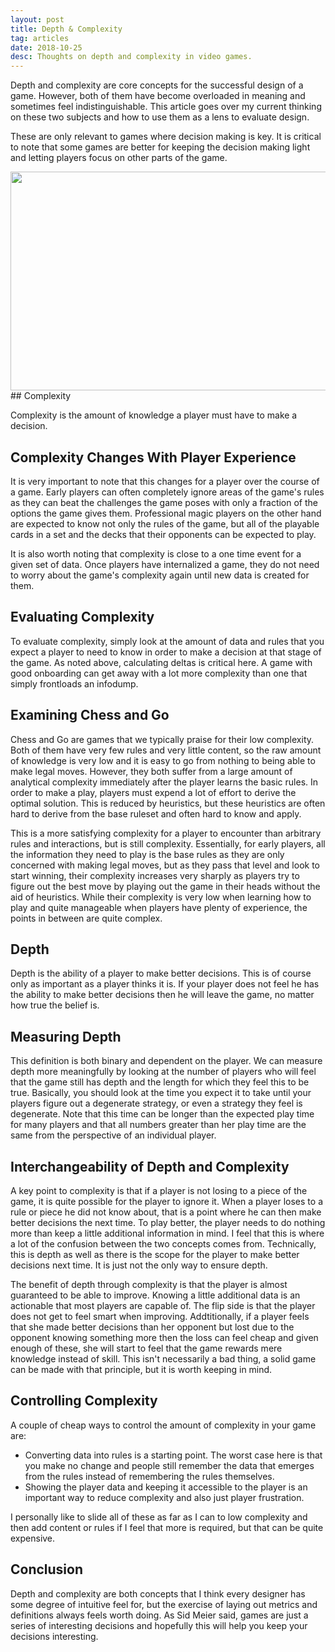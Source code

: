 ```yaml
---
layout: post
title: Depth & Complexity
tag: articles
date: 2018-10-25
desc: Thoughts on depth and complexity in video games.
---
```



Depth and complexity are core concepts for the successful design of a game. However, both of them have become overloaded in meaning and sometimes feel indistinguishable. This article goes over my current thinking on these two subjects and how to use them as a lens to evaluate design.


These are only relevant to games where decision making is key. It is critical to note that some games are better for keeping the decision making light and letting players focus on other parts of the game.

<img src="/blogImages/Stones_go.jpg" width="700px" height="350px"/>
## Complexity

Complexity is the amount of knowledge a player must have to make a decision.

## Complexity Changes With Player Experience

It is very important to note that this changes for a player over the course of a game. Early players can often completely ignore areas of the game's rules as they can beat the challenges the game poses with only a fraction of the options the game gives them. Professional magic players on the other hand are expected to know not only the rules of the game, but all of the playable cards in a set and the decks that their opponents can be expected to play.


It is also worth noting that complexity is close to a one time event for a given set of data. Once players have internalized a game, they do not need to worry about the game's complexity again until new data is created for them.

## Evaluating Complexity

To evaluate complexity, simply look at the amount of data and rules that you expect a player to need to know in order to make a decision at that stage of the game. As noted above, calculating deltas is critical here. A game with good onboarding can get away with a lot more complexity than one that simply frontloads an infodump.

## Examining Chess and Go

Chess and Go are games that we typically praise for their low complexity. Both of them have very few rules and very little content, so the raw amount of knowledge is very low and it is easy to go from nothing to being able to make legal moves. However, they both suffer from a large amount of analytical complexity immediately after the player learns the basic rules. In order to make a play, players must expend a lot of effort to derive the optimal solution. This is reduced by heuristics, but these heuristics are often hard to derive from the base ruleset and often hard to know and apply.


This is a more satisfying complexity for a player to encounter than arbitrary rules and interactions, but is still complexity. Essentially, for early players, all the information they need to play is the base rules as they are only concerned with making legal moves, but as they pass that level and look to start winning, their complexity increases very sharply as players try to figure out the best move by playing out the game in their heads without the aid of heuristics. While their complexity is very low when learning how to play and quite manageable when players have plenty of experience, the points in between are quite complex.

## Depth

Depth is the ability of a player to make better decisions. This is of course only as important as a player thinks it is. If your player does not feel he has the ability to make better decisions then he will leave the game, no matter how true the belief is.

## Measuring Depth

This definition is both binary and dependent on the player. We can measure depth more meaningfully by looking at the number of players who will feel that the game still has depth and the length for which they feel this to be true. Basically, you should look at the time you expect it to take until your players figure out a degenerate strategy, or even a strategy they feel is degenerate. Note that this time can be longer than the expected play time for many players and that all numbers greater than her play time are the same from the perspective of an individual player.

## Interchangeability of Depth and Complexity

A key point to complexity is that if a player is not losing to a piece of the game, it is quite possible for the player to ignore it. When a player loses to a rule or piece he did not know about, that is a point where he can then make better decisions the next time. To play better, the player needs to do nothing more than keep a little additional information in mind. I feel that this is where a lot of the confusion between the two concepts comes from. Technically, this is depth as well as there is the scope for the player to make better decisions next time. It is just not the only way to ensure depth.


The benefit of depth through complexity is that the player is almost guaranteed to be able to improve. Knowing a little additional data is an actionable that most players are capable of. The flip side is that the player does not get to feel smart when improving. Addtitionally, if a player feels that she made better decisions than her opponent but lost due to the opponent knowing something more then the loss can feel cheap and given enough of these, she will start to feel that the game rewards mere knowledge instead of skill. This isn't necessarily a bad thing, a solid game can be made with that principle, but it is worth keeping in mind.

## Controlling Complexity

A couple of cheap ways to control the amount of complexity in your game are:
- Converting data into rules is a starting point. The worst case here is that you make no change and people still remember the data that emerges from the rules instead of remembering the rules themselves.
- Showing the player data and keeping it accessible to the player is an important way to reduce complexity and also just player frustration.
  



I personally like to slide all of these as far as I can to low complexity and then add content or rules if I feel that more is required, but that can be quite expensive.

## Conclusion

Depth and complexity are both concepts that I think every designer has some degree of intuitive feel for, but the exercise of laying out metrics and definitions always feels worth doing. As Sid Meier said, games are just a series of interesting decisions and hopefully this will help you keep your decisions interesting.

